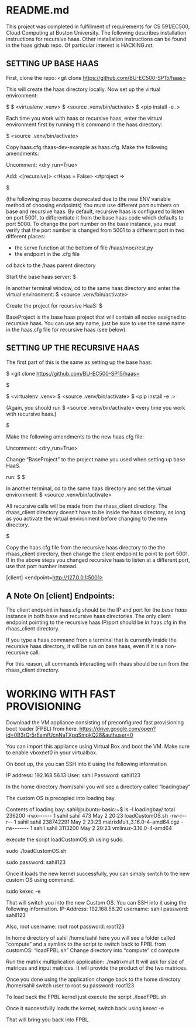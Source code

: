 README.md
=========

This project was completed in fulfillment of requirements for CS 591/EC500, Cloud Computing at Boston University.  The following describes installation instructions for recursive haas.  Other installation instructions can be found in the haas github repo.  Of particular interest is HACKING.rst.


SETTING UP BASE HAAS
--------------------  

First, clone the repo:
<git clone https://github.com/BU-EC500-SP15/haas>

This will create the haas directory locally.  Now set up the virtual environment:

$ <cd haas>
$ <virtualenv .venv> 
$ <source .venv/bin/activate> 
$ <pip install -e .>

Each time you work with haas or recursive haas, enter the virtual environment first by running this command in the haas directory:

$ <source .venv/bin/activate> 

Copy haas.cfg.rhaas-dev-example as haas.cfg.  Make the following amendments:

Uncomment:
<dry_run=True>

Add:
<[recursive]>
<rHaas = False>
<#project => 

$ <haas init_db>

(the following may become deprecated due to the new ENV variable method of choosing endpoints) 
You must use different port numbers on base and recursive haas. By default, recursive haas is configured to listen on port 5001, to differentiate it from the base haas code which defaults to port 5000.  To change the port number on the base instance, you must verify that the port number is changed from 5001 to a different port in two different places:
* the serve function at the bottom of file /haas/moc/rest.py
* the endpoint in the .cfg file


cd back to the /haas parent directory

Start the base haas server:
$ <haas serve>

In another terminal window, cd to the same haas directory and enter the virtual environment:
$ <source .venv/bin/activate>

Create the project for recursive HaaS:
$ <haas project_create BaseProject> 

BaseProject is the base haas project that will contain all nodes assigned to recursive haas.  You can use any name, just be sure to use the same name in the haas.cfg file for recursive haas (see below).



SETTING UP THE RECURSIVE HAAS
-----------------------------

The first part of this is the same as setting up the base haas:

$ <git clone https://github.com/BU-EC500-SP15/haas>

$ <cd haas>

$ <virtualenv .venv> 
$ <source .venv/bin/activate>
$ <pip install -e .>

(Again, you should run 
$ <source .venv/bin/activate>
every time you work with recursive haas.)

$ <cp haas.cfg.rhaas-dev-example haas.cfg>


Make the following amendments to the new haas.cfg file:

Uncomment:
<dry_run=True>

Change “BaseProject” to the project name you used when setting up base HaaS.

run:
$ <haas init_db>
$ <haas serve>

In another terminal, cd to the same haas directory and set the virtual environment:
$ <source .venv/bin/activate>

All recursive calls will be made from the rhass_client directory.  The rhaas_client directory doesn’t have to be inside the haas directory, as long as you activate the virtual environment before changing to the new directory.

$ <cd rhaas_client>

Copy the haas.cfg file from the recursive haas directory to the the rhaas_client directory, then change the client endpoint to point to port 5001.  If in the above steps you changed recursive haas to listen at a different port, use that port number instead.

[client]
<endpoint=http://127.0.0.1:5001>


A Note On [client] Endpoints:
-----------------------------

The client endpoint in haas.cfg should be the IP and port for the *base haas* instance in both base and recursive haas directories.  The only client endpoint pointing to the recursive haas IP/port should be in haas.cfg in the rhaas_client directory.

If you type a haas command from a terminal that is currently inside the recursive haas directory, it will be run on base haas, even if it is a non-recursive call.

For this reason, all commands interacting with rhaas should be run from the rhaas_client directory.



WORKING WITH FAST PROVISIONING
==============================

Download the VM appliance consisting of preconfigured fast provisioning boot loader (FPBL) from here. 
https://drive.google.com/open?id=0B3rQr5rEemfUcnNaTXpqSmpkQ28&authuser=0

You can import this appliance using Virtual Box and boot the VM.
Make sure to enable vboxnet0 in your virtualbox. 

On boot up, the you can SSH into it using the following information

IP address: 192.168.56.13
User: sahil
Password: sahil123

In the home directory /hom/sahil
you will see a directory called “loadingbay”

The custom OS is precopied into loading bay.



Contents of loading bay:
sahil@ubuntu-basic:~$ ls -l loadingbay/
total 236200
-rwx------ 1 sahil sahil       473 May  2 20:23 loadCustomOS.sh
-rw-r--r-- 1 sahil sahil 238742291 May  2 20:23 matrixMult_3.16.0-4-amd64.cgz
-rw------- 1 sahil sahil   3113200 May  2 20:23 vmlinuz-3.16.0-4-amd64

execute the script loadCustomOS.sh using sudo.

sudo ./loadCustomOS.sh

sudo password: sahil123

Once it loads the new kernel successfully,
you can simply switch to the new custom OS using command.

sudo kexec -e

That will switch you into the new Custom OS. 
You can SSH into it using the following information.
IP-Address: 192.168.56.20
username: sahil
password: sahil123

Also,
root username: root
root password: root123

In home directory of sahil /home/sahil here you will see a folder called “compute” and a symlink to the script to switch back to FPBL from customOS: “loadFPBL.sh”
Change directory into “compute”
cd compute

Run the matrix multiplication application: 
    ./matrixmult
It will ask for size of matrices and input matrices.
It will provide the product of the two matrices.

Once you done using the application change back to the home directory /home/sahil
switch user to root
su
password: root123

To load back the FPBL kernel just execute the script 
./loadFPBL.sh

Once it successfully loads the kernel, switch back using
kexec -e 

That will bring you back into FPBL. 









